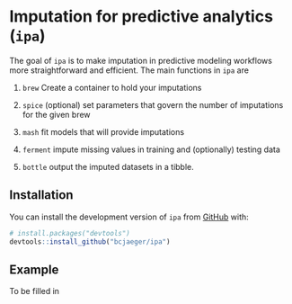 
<!-- README.md is generated from README.Rmd. Please edit that file -->

# Imputation for predictive analytics (`ipa`)

<!-- Think about statistics in medicine submission -->

The goal of `ipa` is to make imputation in predictive modeling workflows
more straightforward and efficient. The main functions in `ipa` are

1.  `brew` Create a container to hold your imputations

2.  `spice` (optional) set parameters that govern the number of
    imputations for the given brew

3.  `mash` fit models that will provide imputations

4.  `ferment` impute missing values in training and (optionally) testing
    data

5.  `bottle` output the imputed datasets in a
tibble.

## Installation

<!-- You can install the released version of midy from [CRAN](https://CRAN.R-project.org) with: -->

<!-- ``` r -->

<!-- install.packages("midy") -->

<!-- ``` -->

You can install the development version of `ipa` from
[GitHub](https://github.com/) with:

``` r
# install.packages("devtools")
devtools::install_github("bcjaeger/ipa")
```

## Example

To be filled in
